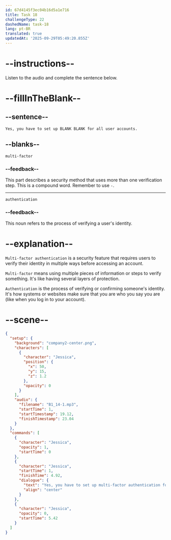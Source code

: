 ```yaml
---
id: 67d4145f3ec04b16d5a1e716
title: Task 18
challengeType: 22
dashedName: task-18
lang: pt-BR
translated: true
updatedAt: '2025-09-29T05:49:20.855Z'
---
```


<!-- (Audio) Jessica: Yes, you have to set up multi-factor authentication for all user accounts. -->

# --instructions--

Listen to the audio and complete the sentence below.

# --fillInTheBlank--

## --sentence--

`Yes, you have to set up BLANK BLANK for all user accounts.`

## --blanks--

`multi-factor`

### --feedback--

This part describes a security method that uses more than one verification step. This is a compound word. Remember to use `-`.

---

`authentication`

### --feedback--

This noun refers to the process of verifying a user's identity.

# --explanation--

`Multi-factor authentication` is a security feature that requires users to verify their identity in multiple ways before accessing an account.

`Multi-factor` means using multiple pieces of information or steps to verify something. It's like having several layers of protection.

`Authentication` is the process of verifying or confirming someone's identity. It's how systems or websites make sure that you are who you say you are (like when you log in to your account).

# --scene--

```json
{
  "setup": {
    "background": "company2-center.png",
    "characters": [
      {
        "character": "Jessica",
        "position": {
          "x": 50,
          "y": 15,
          "z": 1.2
        },
        "opacity": 0
      }
    ],
    "audio": {
      "filename": "B1_14-1.mp3",
      "startTime": 1,
      "startTimestamp": 19.12,
      "finishTimestamp": 23.04
    }
  },
  "commands": [
    {
      "character": "Jessica",
      "opacity": 1,
      "startTime": 0
    },
    {
      "character": "Jessica",
      "startTime": 1,
      "finishTime": 4.92,
      "dialogue": {
        "text": "Yes, you have to set up multi-factor authentication for all user accounts.",
        "align": "center"
      }
    },
    {
      "character": "Jessica",
      "opacity": 0,
      "startTime": 5.42
    }
  ]
}
```
